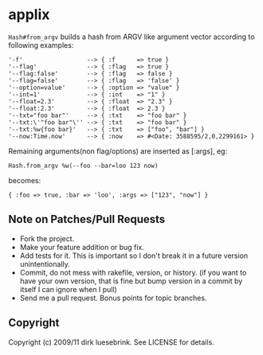 # applix

`Hash#from_argv` builds a hash from ARGV like argument vector according to
following examples: 

    '-f'                  --> { :f      => true }
    '--flag'              --> { :flag   => true }
    '--flag:false'        --> { :flag   => false }
    '--flag=false'        --> { :flag   => 'false' }
    '--option=value'      --> { :option => "value" }
    '--int=1'             --> { :int    => "1" }
    '--float=2.3'         --> { :float  => "2.3" }
    '--float:2.3'         --> { :float  => 2.3 }
    '--txt="foo bar"'     --> { :txt    => "foo bar" }
    '--txt:\'"foo bar"\'' --> { :txt    => "foo bar" }
    '--txt:%w{foo bar}'   --> { :txt    => ["foo", "bar"] }
    '--now:Time.now'      --> { :now    => #<Date: 3588595/2,0,2299161> }

Remaining arguments(non flag/options) are inserted as [:args], eg:

    Hash.from_argv %w(--foo --bar=loo 123 now)

becomes:

    { :foo => true, :bar => 'loo', :args => ["123", "now"] }

## Note on Patches/Pull Requests
 
* Fork the project.
* Make your feature addition or bug fix.
* Add tests for it. This is important so I don't break it in a
  future version unintentionally.
* Commit, do not mess with rakefile, version, or history.
  (if you want to have your own version, that is fine but
   bump version in a commit by itself I can ignore when I pull)
* Send me a pull request. Bonus points for topic branches.

## Copyright

Copyright (c) 2009/11 dirk luesebrink. See LICENSE for details.
